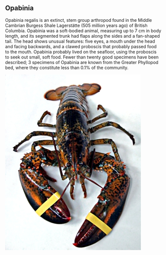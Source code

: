 ## Opabinia

Opabinia regalis is an extinct, stem group arthropod found in the Middle Cambrian Burgess Shale Lagerstätte (505 million years ago) of British Columbia. Opabinia was a soft-bodied animal, measuring up to 7 cm in body length, and its segmented trunk had flaps along the sides and a fan-shaped tail. The head shows unusual features: five eyes, a mouth under the head and facing backwards, and a clawed proboscis that probably passed food to the mouth. Opabinia probably lived on the seafloor, using the proboscis to seek out small, soft food. Fewer than twenty good specimens have been described; 3 specimens of Opabinia are known from the Greater Phyllopod bed, where they constitute less than 0.1% of the community.

![Nephropidae](imagen.jpg)
